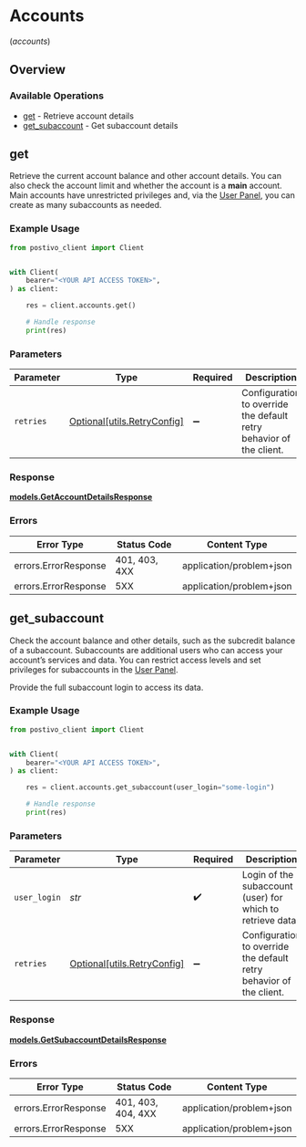 # Accounts
(*accounts*)

## Overview

### Available Operations

* [get](#get) - Retrieve account details
* [get_subaccount](#get_subaccount) - Get subaccount details

## get

Retrieve the current account balance and other account details. You can also check the account limit and whether the account is a **main** account. Main accounts have unrestricted privileges and, via the [User Panel](https://panel.postivo.pl), you can create as many subaccounts as needed.

### Example Usage

<!-- UsageSnippet language="python" operationID="getAccountDetails" method="get" path="/account" -->
```python
from postivo_client import Client


with Client(
    bearer="<YOUR API ACCESS TOKEN>",
) as client:

    res = client.accounts.get()

    # Handle response
    print(res)

```

### Parameters

| Parameter                                                           | Type                                                                | Required                                                            | Description                                                         |
| ------------------------------------------------------------------- | ------------------------------------------------------------------- | ------------------------------------------------------------------- | ------------------------------------------------------------------- |
| `retries`                                                           | [Optional[utils.RetryConfig]](../../models/utils/retryconfig.md)    | :heavy_minus_sign:                                                  | Configuration to override the default retry behavior of the client. |

### Response

**[models.GetAccountDetailsResponse](../../models/getaccountdetailsresponse.md)**

### Errors

| Error Type               | Status Code              | Content Type             |
| ------------------------ | ------------------------ | ------------------------ |
| errors.ErrorResponse     | 401, 403, 4XX            | application/problem+json |
| errors.ErrorResponse     | 5XX                      | application/problem+json |

## get_subaccount

Check the account balance and other details, such as the subcredit balance of a subaccount. Subaccounts are additional users who can access your account’s services and data. You can restrict access levels and set privileges for subaccounts in the [User Panel](https://panel.postivo.pl).

Provide the full subaccount login to access its data.

### Example Usage

<!-- UsageSnippet language="python" operationID="getSubaccountDetails" method="get" path="/account/{user_login}" -->
```python
from postivo_client import Client


with Client(
    bearer="<YOUR API ACCESS TOKEN>",
) as client:

    res = client.accounts.get_subaccount(user_login="some-login")

    # Handle response
    print(res)

```

### Parameters

| Parameter                                                           | Type                                                                | Required                                                            | Description                                                         | Example                                                             |
| ------------------------------------------------------------------- | ------------------------------------------------------------------- | ------------------------------------------------------------------- | ------------------------------------------------------------------- | ------------------------------------------------------------------- |
| `user_login`                                                        | *str*                                                               | :heavy_check_mark:                                                  | Login of the subaccount (user) for which to retrieve data.          | some-login                                                          |
| `retries`                                                           | [Optional[utils.RetryConfig]](../../models/utils/retryconfig.md)    | :heavy_minus_sign:                                                  | Configuration to override the default retry behavior of the client. |                                                                     |

### Response

**[models.GetSubaccountDetailsResponse](../../models/getsubaccountdetailsresponse.md)**

### Errors

| Error Type               | Status Code              | Content Type             |
| ------------------------ | ------------------------ | ------------------------ |
| errors.ErrorResponse     | 401, 403, 404, 4XX       | application/problem+json |
| errors.ErrorResponse     | 5XX                      | application/problem+json |